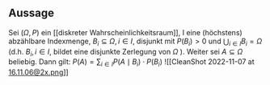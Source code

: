 ## Aussage

Sei $(\Omega, P )$ ein [[diskreter Wahrscheinlichkeitsraum]], I eine (höchstens) abzählbare Indexmenge, $B_i \subseteq \Omega, i \in I$, disjunkt mit $P \left(B_i\right)>0$ und $\bigcup_{i \in I} B_i=\Omega$ (d.h. $B_i, i \in I$, bildet eine disjunkte Zerlegung von $\Omega$ ). Weiter sei $A \subseteq \Omega$ beliebig. Dann gilt:
$P (A)=\sum_{i \in I} P \left(A \mid B_i\right) \cdot P \left(B_i\right)$
![[CleanShot 2022-11-07 at 16.11.06@2x.png]]
